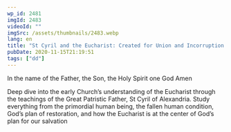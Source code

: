 ```yaml
---
wp_id: 2481
imgId: 2483
videoId: ""
imgSrc: /assets/thumbnails/2483.webp
lang: en
title: "St Cyril and the Eucharist: Created for Union and Incorruption by Father Anthony Mourad"
pubDate: 2020-11-15T21:19:51
tags: ["dd"]
---
```


<p>In the name of the Father, the Son, the Holy Spirit one God Amen</p>
<p>Deep dive into the early Church’s understanding of the Eucharist through the teachings of the Great Patristic Father, St Cyril of Alexandria. Study everything from the primordial human being, the fallen human condition, God’s plan of restoration, and how the Eucharist is at the center of God’s plan for our salvation</p>
